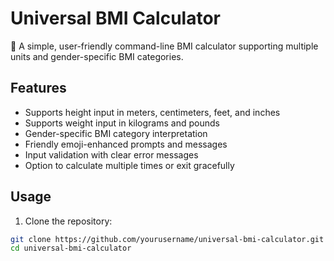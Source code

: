 # Universal BMI Calculator

💖 A simple, user-friendly command-line BMI calculator supporting multiple units and gender-specific BMI categories.

## Features

- Supports height input in meters, centimeters, feet, and inches
- Supports weight input in kilograms and pounds
- Gender-specific BMI category interpretation
- Friendly emoji-enhanced prompts and messages
- Input validation with clear error messages
- Option to calculate multiple times or exit gracefully

## Usage

1. Clone the repository:

```bash
git clone https://github.com/yourusername/universal-bmi-calculator.git
cd universal-bmi-calculator
